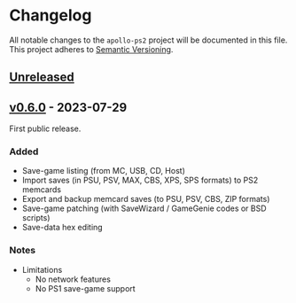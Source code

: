 # Changelog

All notable changes to the `apollo-ps2` project will be documented in this file. This project adheres to [Semantic Versioning](https://semver.org/spec/v2.0.0.html).

## [Unreleased]()

## [v0.6.0](https://github.com/bucanero/apollo-ps2/releases/tag/v0.6.0) - 2023-07-29

First public release.

### Added

* Save-game listing (from MC, USB, CD, Host)
* Import saves (in PSU, PSV, MAX, CBS, XPS, SPS formats) to PS2 memcards
* Export and backup memcard saves (to PSU, PSV, CBS, ZIP formats)
* Save-game patching (with SaveWizard / GameGenie codes or BSD scripts)
* Save-data hex editing

### Notes

* Limitations
  * No network features
  * No PS1 save-game support
